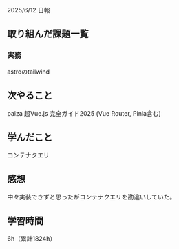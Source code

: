 2025/6/12 日報
## 取り組んだ課題一覧


### 実務
astroのtailwind


## 次やること
paiza
超Vue.js 完全ガイド2025 (Vue Router, Pinia含む)


## 学んだこと
コンテナクエリ


## 感想
中々実装できずと思ったがコンテナクエリを勘違いしていた。


## 学習時間
6h（累計1824h）
